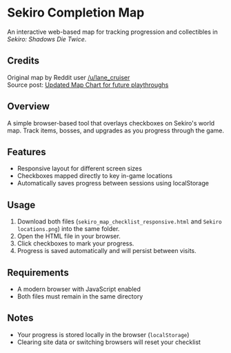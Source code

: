 # Sekiro Completion Map

An interactive web-based map for tracking progression and collectibles in *Sekiro: Shadows Die Twice*.

## Credits
Original map by Reddit user [/u/lane_cruiser](https://www.reddit.com/user/lane_cruiser/)  
Source post: [Updated Map Chart for future playthroughs](https://www.reddit.com/r/Sekiro/comments/b8h955/updated_map_chart_for_future_playthroughs_feel/)

## Overview

A simple browser-based tool that overlays checkboxes on Sekiro's world map. Track items, bosses, and upgrades as you progress through the game.

## Features

- Responsive layout for different screen sizes
- Checkboxes mapped directly to key in-game locations
- Automatically saves progress between sessions using localStorage

## Usage

1. Download both files (`sekiro_map_checklist_responsive.html` and `Sekiro locations.png`) into the same folder.
2. Open the HTML file in your browser.
3. Click checkboxes to mark your progress.
4. Progress is saved automatically and will persist between visits.

## Requirements

- A modern browser with JavaScript enabled
- Both files must remain in the same directory

## Notes

- Your progress is stored locally in the browser (`localStorage`)
- Clearing site data or switching browsers will reset your checklist
